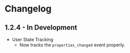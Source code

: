 # Changelog

## 1.2.4 - In Development

* User State Tracking
  * Now tracks the `properties_changed` event properly.
